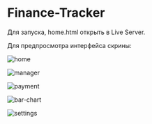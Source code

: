 # Finance-Tracker

Для запуска, home.html открыть в Live Server.

Для предпросмотра интерфейса скрины:


![home](https://github.com/Nomadiction/Finance-Tracker/assets/86879624/ae107ca4-fff3-4966-8747-31a14ab4e3c0)


![manager](https://github.com/Nomadiction/Finance-Tracker/assets/86879624/2ac84001-cc5b-4745-8844-4acbdd75e04e)


![payment](https://github.com/Nomadiction/Finance-Tracker/assets/86879624/da1cc063-c6a8-4110-bcc2-639b84314992)


![bar-chart](https://github.com/Nomadiction/Finance-Tracker/assets/86879624/3e3b4ccc-d9f3-4572-a506-7487e1ca80fd)


![settings](https://github.com/Nomadiction/Finance-Tracker/assets/86879624/73d4bc50-2a2a-48a4-82a7-87a603c942fc)

